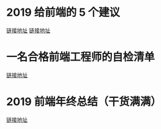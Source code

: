 # 2019 给前端的 5 个建议

[链接地址](https://mp.weixin.qq.com/s/BmmP-HYAgGSaZKehWW9nxg)
[链接地址](https://zhuanlan.zhihu.com/p/55357377)

# 一名合格前端工程师的自检清单

[链接地址](https://mp.weixin.qq.com/s/tdUZB_OrSTDoG92M25IGNQ)

# 2019 前端年终总结（干货满满）

[链接地址](https://mp.weixin.qq.com/s/2hS9RYcZff9iz1khymwrNg)
